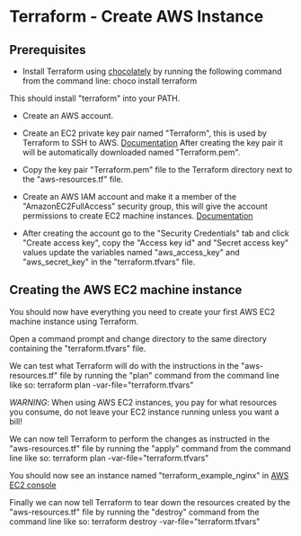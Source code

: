 # Terraform - Create AWS Instance

## Prerequisites

* Install Terraform using [chocolately](https://chocolatey.org/docs/installation#installing-chocolatey "Chocolatey") by running the following command from the command line:
choco install terraform

This should install "terraform" into your PATH.

* Create an AWS account.

* Create an EC2 private key pair named "Terraform", this is used by Terraform to SSH to AWS. [Documentation](https://docs.aws.amazon.com/AWSEC2/latest/UserGuide/ec2-key-pairs.html) After creating the key pair it will be automatically downloaded named "Terraform.pem".

* Copy the key pair "Terraform.pem" file to the Terraform directory next to the "aws-resources.tf" file.

* Create an AWS IAM account and make it a member of the "AmazonEC2FullAccess" security group, this will give the account permissions to create EC2 machine instances.
[Documentation](https://docs.aws.amazon.com/IAM/latest/UserGuide/id_users_create.html)

* After creating the account go to the "Security Credentials" tab and click "Create access key", copy the "Access key id" and "Secret access key" values update the variables named "aws_access_key" and "aws_secret_key" in the "terraform.tfvars" file.

## Creating the AWS EC2 machine instance
You should now have everything you need to create your first AWS EC2 machine instance using Terraform.

Open a command prompt and change directory to the same directory containing the "terraform.tfvars" file.

We can test what Terraform will do with the instructions in the "aws-resources.tf" file by running the "plan" command from the command line like so:
terraform plan -var-file="terraform.tfvars"

*WARNING*: When using AWS EC2 instances, you pay for what resources you consume, do not leave your EC2 instance running unless you want a bill!

We can now tell Terraform to perform the changes as instructed in the "aws-resources.tf" file by running the "apply" command from the command line like so:
terraform plan -var-file="terraform.tfvars"

You should now see an instance named "terraform_example_nginx" in [AWS EC2 console](https://us-east-2.console.aws.amazon.com/ec2/v2/home?region=us-east-2#Instances:sort=instanceId)

Finally we can now tell Terraform to tear down the resources created by the "aws-resources.tf" file by running the "destroy" command from the command line like so:
terraform destroy -var-file="terraform.tfvars"







